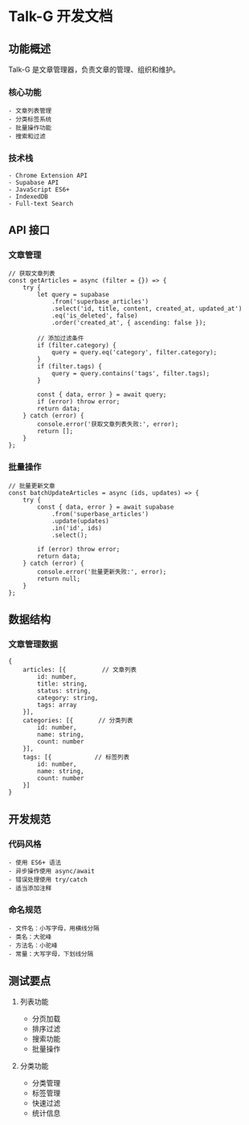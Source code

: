 # Talk-G 开发文档

## 功能概述
Talk-G 是文章管理器，负责文章的管理、组织和维护。

### 核心功能
    - 文章列表管理
    - 分类标签系统
    - 批量操作功能
    - 搜索和过滤

### 技术栈
    - Chrome Extension API
    - Supabase API
    - JavaScript ES6+
    - IndexedDB
    - Full-text Search

## API 接口

### 文章管理
    // 获取文章列表
    const getArticles = async (filter = {}) => {
        try {
            let query = supabase
                .from('superbase_articles')
                .select('id, title, content, created_at, updated_at')
                .eq('is_deleted', false)
                .order('created_at', { ascending: false });

            // 添加过滤条件
            if (filter.category) {
                query = query.eq('category', filter.category);
            }
            if (filter.tags) {
                query = query.contains('tags', filter.tags);
            }

            const { data, error } = await query;
            if (error) throw error;
            return data;
        } catch (error) {
            console.error('获取文章列表失败:', error);
            return [];
        }
    };

### 批量操作
    // 批量更新文章
    const batchUpdateArticles = async (ids, updates) => {
        try {
            const { data, error } = await supabase
                .from('superbase_articles')
                .update(updates)
                .in('id', ids)
                .select();

            if (error) throw error;
            return data;
        } catch (error) {
            console.error('批量更新失败:', error);
            return null;
        }
    };

## 数据结构

### 文章管理数据
    {
        articles: [{          // 文章列表
            id: number,
            title: string,
            status: string,
            category: string,
            tags: array
        }],
        categories: [{       // 分类列表
            id: number,
            name: string,
            count: number
        }],
        tags: [{            // 标签列表
            id: number,
            name: string,
            count: number
        }]
    }

## 开发规范

### 代码风格
    - 使用 ES6+ 语法
    - 异步操作使用 async/await
    - 错误处理使用 try/catch
    - 适当添加注释

### 命名规范
    - 文件名：小写字母，用横线分隔
    - 类名：大驼峰
    - 方法名：小驼峰
    - 常量：大写字母，下划线分隔

## 测试要点
1. 列表功能
    - 分页加载
    - 排序过滤
    - 搜索功能
    - 批量操作

2. 分类功能
    - 分类管理
    - 标签管理
    - 快速过滤
    - 统计信息 